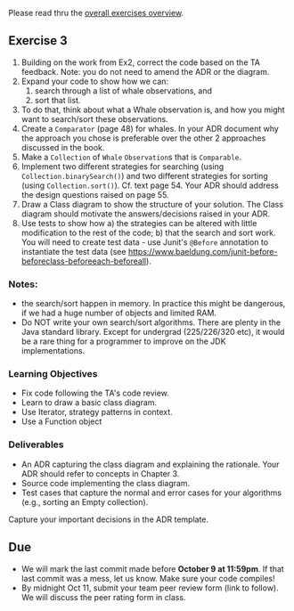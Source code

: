 Please read thru the [overall exercises overview](https://github.com/SENG330/course/blob/master/exercises/Exercises.md).

## Exercise 3
1. Building on the work from Ex2, correct the code based on the TA feedback. Note: you do not need to amend the ADR or the diagram. 
2. Expand your code to show how we can:
    1. search through a list of whale observations, and 
    2. sort that list. 
3. To do that, think about what a Whale observation is, and how you might want to search/sort these observations. 
4. Create a `Comparator` (page 48) for whales. In your ADR document why the approach you chose is preferable over the
 other 2 approaches discussed in the book.
5. Make a `Collection` of `Whale` `Observation`s that is `Comparable`.
3. Implement two different strategies for searching (using `Collection.binarySearch()`) and two different strategies for sorting (using `Collection.sort()`). Cf. text page 54. Your ADR should address the design questions raised on page 55.
3. Draw a Class diagram to show the structure of your solution. The Class diagram should motivate the answers/decisions raised in your ADR.
5. Use tests to show how a) the strategies can be altered with little modification to the rest of the code; b) that the search and sort work. You will need to create test data - use Junit's `@Before` annotation to instantiate the test data (see https://www.baeldung.com/junit-before-beforeclass-beforeeach-beforeall).

### Notes:
- the search/sort happen in memory. In practice this might be dangerous, if we had a huge number of objects and
 limited RAM.
 - Do NOT write your own search/sort algorithms. There are plenty in the Java standard library. Except for undergrad
  (225/226/320 etc), it would be a rare thing for a programmer to improve on the JDK implementations.
 
### Learning Objectives
- Fix code following the TA's code review.
- Learn to draw a basic class diagram.
- Use Iterator, strategy patterns in context.
- Use a Function object

### Deliverables

* An ADR capturing the class diagram and explaining the rationale. Your ADR should refer to concepts in Chapter 3.
* Source code implementing the class diagram.
* Test cases that capture the normal and error cases for your algorithms (e.g., sorting an Empty collection).

Capture your important decisions in the ADR template.

## Due
- We will mark the last commit made before **October 9 at 11:59pm**. If that last commit was a mess, let us know. Make sure your code compiles!
- By midnight Oct 11, submit your team peer review form (link to follow). We will discuss the peer rating form in class.
